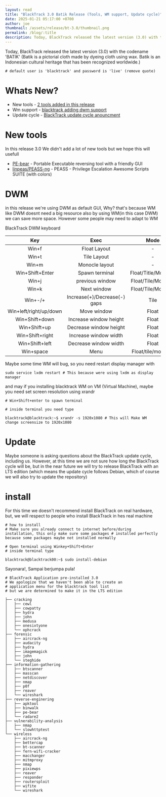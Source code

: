 ```yaml
---
layout: read
title: "BlackTrack 3.0 Batik Release (Tools, WM support, Update cycle)"
date: 2025-01-21 05:17:00 +0700
author: joe
thumbnail: /assets/release/bt-3.0/thumbnail.png
permalink: /blog/:title
description: Today, BlackTrack released the latest version (3.0) with the codename 'BATIK' (Batik is a pictorial cloth made by dyeing cloth using wax. Batik is an Indonesian cultural heritage that has been recognized worldwide.)
---
```


Today, BlackTrack released the latest version (3.0) with the codename 'BATIK' (Batik is a pictorial cloth made by dyeing cloth using wax. Batik is an Indonesian cultural heritage that has been recognized worldwide.)


```
# default user is 'blacktrack' and password is 'live' (remove quote)
```

# Whats New?

- New tools - [2 tools added in this release](#new-tools)
- Wm support - [blacktrack adding dwm support](#dwm)
- Update cycle - [BlackTrack update cycle anouncment](#update)

# New tools

In this release 3.0 We didn't add a lot of new tools but we hope this will usefull

- [PE-bear](https://github.com/hasherezade/pe-bear) - Portable Executable reversing tool with a friendly GUI
- [linpeas/PEASS-ng](https://github.com/peass-ng/PEASS-ng/) -  PEASS - Privilege Escalation Awesome Scripts SUITE (with colors)


# DWM

in this release we're using DWM as default GUI, Why? that's because WM like DWM doesnt need a big resource also by using WM(in this case DWM) we can save more space.
However some people may need to adapt to WM

BlackTrack DWM keyboard

| Key | Exec    | Mode    |
| :---:   | :---: | :---: |
| Win+f | Float Layout   | - |
| Win+t | Tile Layout   | - |
| Win+m | Monocle layout   | - |
| Win+Shift+Enter | Spawn terminal   | Float/Title/Monocle |
| Win+j | previous window   | Float/Tile/Monocle |
| Win+k | Next window   | Float/Tile/Monocle |
| Win+-/+ | Increase(+)/Decrease(-) gaps | Tile |
| Win+left/right/up/down | Move window | Float |
| Win+Shift+down | Increase window height | Float |
| Win+Shift+up | Decrease window height | Float |
| Win+Shift+right | Increase window width | Float |
| Win+Shift+left | Decrease window width | Float |
| Win+space | Menu   | Float/tile/monocle |

Maybe some time WM will bug, so you need restart display manager with

```
sudo service lxdm restart # This because were using lxdm as display manager
```

and may if you installing blacktrack WM on VM (Virtual Machine), maybe you need set screen resolution using xrandr

```
# Win+Shift+enter to spawn terminal

# inside terminal you need type

blacktrack@blacktrack:~$ xrandr -s 1920x1080 # This will Make WM change screensize to 1920x1080
```



# Update

Maybe someone is asking questions about the BlackTrack update cycle, including us.
However, at this time we are not sure how long the BlackTrack cycle will be, but in the near future we will try to release BlackTrack with an LTS edition (which means the update cycle follows Debian, which of course we will also try to update the repository)


# install

For this time we doesn't recommend install BlackTrack on real hardware, but, we will respect to people who install BlackTrack in hes real machine

```
# how to install
# Make sure you already connect to internet before/during installation, this only make sure some packages # installed perfectly because some packages maybe not installed normally

# Open terminal using Winkey+Shift+Enter
# inside terminal type

blacktrack@blacktrack00:~$ sudo install-debian
```

Sayonara!, Sampai berjumpa pula!


```
# BlackTrack Application pre-installed 3.0
# We apologize that we haven't been able to create an 
# application menu for the blacktrack tool list
# but we are determined to make it in the LTS edition

├── cracking
│   ├── cewl
│   ├── cowpatty
│   ├── hydra
│   ├── john
│   ├── medusa
│   ├── onesixtyone
│   └── ophcrack
├── forensic
│   ├── aircrack-ng
│   ├── audacity
│   ├── hydra
│   ├── imagemagick
│   ├── john
│   └── steghide
├── information-gathering
│   ├── btscanner
│   ├── masscan
│   ├── netdiscover
│   ├── nmap
│   ├── p0f
│   ├── reaver
│   └── wireshark
├── reverse-enginering
│   ├── apktool
│   ├── binwalk
│   ├── pe-bear
│   └── radare2
├── vulnerability-analysis
│   ├── nmap
│   └── slowhttptest
└── wireless
    ├── aircrack-ng
    ├── bettercap
    ├── bt-scanner
    ├── fern-wifi-cracker
    ├── macchanger
    ├── mitmproxy
    ├── nmap
    ├── pixiewps
    ├── reaver
    ├── responder
    ├── routersploit
    ├── wifite
    └── wireshark

```


